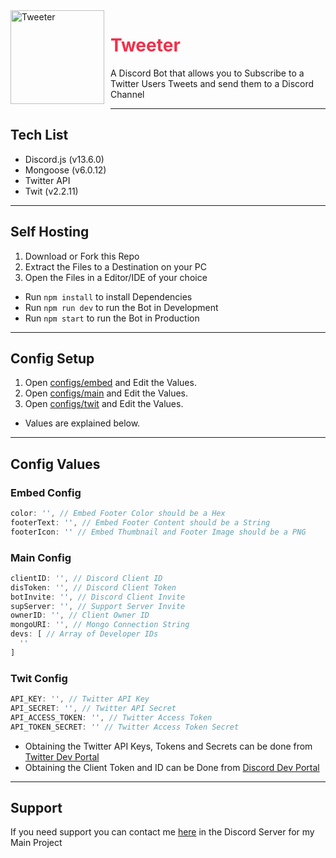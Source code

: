 <img width="150" height="150" align="left" style="float: left; margin: 0 10px 10px 0;" alt="Tweeter" src="https://cdn.discordapp.com/attachments/653733403841134600/967953913754042428/Tweeter.jpeg">

<h1 style="color: #EF314B !important">Tweeter</h1>
A Discord Bot that allows you to Subscribe to a Twitter Users Tweets and send them to a Discord Channel

---

## Tech List
- Discord.js (v13.6.0)
- Mongoose (v6.0.12)
- Twitter API
- Twit (v2.2.11)

---

## Self Hosting
1. Download or Fork this Repo
2. Extract the Files to a Destination on your PC
3. Open the Files in a Editor/IDE of your choice

- Run `npm install` to install Dependencies
- Run `npm run dev` to run the Bot in Development
- Run `npm start` to run the Bot in Production 

---

## Config Setup
1. Open [configs/embed](./configs/embed.js) and Edit the Values.
2. Open [configs/main](./configs/main.js) and Edit the Values.
3. Open [configs/twit](./configs/twit.js) and Edit the Values.

- Values are explained below.

---

## Config Values

### Embed Config

```js
color: '', // Embed Footer Color should be a Hex
footerText: '', // Embed Footer Content should be a String
footerIcon: '' // Embed Thumbnail and Footer Image should be a PNG
```

### Main Config

```js
clientID: '', // Discord Client ID
disToken: '', // Discord Client Token
botInvite: '', // Discord Client Invite
supServer: '', // Support Server Invite
ownerID: '', // Client Owner ID
mongoURI: '', // Mongo Connection String
devs: [ // Array of Developer IDs
  ''
]
```

### Twit Config

```js
API_KEY: '', // Twitter API Key
API_SECRET: '', // Twitter API Secret
API_ACCESS_TOKEN: '', // Twitter Access Token
API_TOKEN_SECRET: '' // Twitter Access Token Secret
```

- Obtaining the Twitter API Keys, Tokens and Secrets can be done from [Twitter Dev Portal](https://developer.twitter.com/en/portal/dashboard)
- Obtaining the Client Token and ID can be Done from [Discord Dev Portal](https://discord.com/developers/applications)

---

## Support
If you need support you can contact me [here](https://linkcord.bio/discord) in the Discord Server for my Main Project

